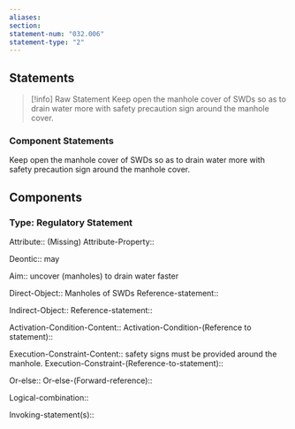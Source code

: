 ```yaml
---
aliases: 
section: 
statement-num: "032.006"
statement-type: "2"
---
```

## Statements 
> [!info] Raw Statement
> Keep open the manhole cover of SWDs so as to drain water more with safety precaution sign around the manhole cover. 
> 

### Component Statements
Keep open the manhole cover of SWDs so as to drain water more with safety precaution sign around the manhole cover. 
## Components
### Type: Regulatory Statement
Attribute:: (Missing)
Attribute-Property::

Deontic:: may

Aim:: uncover (manholes) to drain water faster

Direct-Object:: Manholes of SWDs
	Reference-statement::

Indirect-Object::
	Reference-statement::

Activation-Condition-Content::
	Activation-Condition-(Reference to statement)::

Execution-Constraint-Content:: safety signs must be provided around the manhole. 
	Execution-Constraint-(Reference-to-statement)::

Or-else::
	Or-else-(Forward-reference)::

Logical-combination::

Invoking-statement(s)::